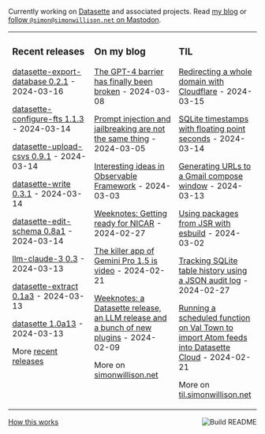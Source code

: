 Currently working on [Datasette](https://datasette.io/) and associated projects. Read [my blog](https://simonwillison.net/) or <a href="https://fedi.simonwillison.net/@simon">follow `@simon@simonwillison.net` on Mastodon</a>.

<table><tr><td valign="top" width="33%">

### Recent releases
<!-- recent_releases starts -->
[datasette-export-database 0.2.1](https://github.com/datasette/datasette-export-database/releases/tag/0.2.1) - 2024-03-16

[datasette-configure-fts 1.1.3](https://github.com/simonw/datasette-configure-fts/releases/tag/1.1.3) - 2024-03-14

[datasette-upload-csvs 0.9.1](https://github.com/simonw/datasette-upload-csvs/releases/tag/0.9.1) - 2024-03-14

[datasette-write 0.3.1](https://github.com/simonw/datasette-write/releases/tag/0.3.1) - 2024-03-14

[datasette-edit-schema 0.8a1](https://github.com/simonw/datasette-edit-schema/releases/tag/0.8a1) - 2024-03-14

[llm-claude-3 0.3](https://github.com/simonw/llm-claude-3/releases/tag/0.3) - 2024-03-13

[datasette-extract 0.1a3](https://github.com/datasette/datasette-extract/releases/tag/0.1a3) - 2024-03-13

[datasette 1.0a13](https://github.com/simonw/datasette/releases/tag/1.0a13) - 2024-03-13
<!-- recent_releases ends -->
More [recent releases](https://github.com/simonw/simonw/blob/main/releases.md)
</td><td valign="top" width="34%">

### On my blog
<!-- blog starts -->
[The GPT-4 barrier has finally been broken](https://simonwillison.net/2024/Mar/8/gpt-4-barrier/) - 2024-03-08

[Prompt injection and jailbreaking are not the same thing](https://simonwillison.net/2024/Mar/5/prompt-injection-jailbreaking/) - 2024-03-05

[Interesting ideas in Observable Framework](https://simonwillison.net/2024/Mar/3/interesting-ideas-in-observable-framework/) - 2024-03-03

[Weeknotes: Getting ready for NICAR](https://simonwillison.net/2024/Feb/27/weeknotes-getting-ready-for-nicar/) - 2024-02-27

[The killer app of Gemini Pro 1.5 is video](https://simonwillison.net/2024/Feb/21/gemini-pro-video/) - 2024-02-21

[Weeknotes: a Datasette release, an LLM release and a bunch of new plugins](https://simonwillison.net/2024/Feb/9/weeknotes/) - 2024-02-09
<!-- blog ends -->
More on [simonwillison.net](https://simonwillison.net/)
</td><td valign="top" width="33%">

### TIL
<!-- tils starts -->
[Redirecting a whole domain with Cloudflare](https://til.simonwillison.net/cloudflare/redirect-whole-domain) - 2024-03-15

[SQLite timestamps with floating point seconds](https://til.simonwillison.net/sqlite/floating-point-seconds) - 2024-03-14

[Generating URLs to a Gmail compose window](https://til.simonwillison.net/google/gmail-compose-url) - 2024-03-13

[Using packages from JSR with esbuild](https://til.simonwillison.net/javascript/jsr-esbuild) - 2024-03-02

[Tracking SQLite table history using a JSON audit log](https://til.simonwillison.net/sqlite/json-audit-log) - 2024-02-27

[Running a scheduled function on Val Town to import Atom feeds into Datasette Cloud](https://til.simonwillison.net/valtown/scheduled) - 2024-02-21
<!-- tils ends -->
More on [til.simonwillison.net](https://til.simonwillison.net/)
</td></tr></table>

<a href="https://github.com/simonw/simonw/actions"><img src="https://github.com/simonw/simonw/workflows/Build%20README/badge.svg" align="right" alt="Build README"></a> <a href="https://simonwillison.net/2020/Jul/10/self-updating-profile-readme/">How this works</a>
